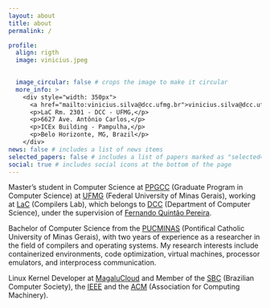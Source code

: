 ```yaml
---
layout: about
title: about
permalink: /

profile:
  align: rigth
  image: vinicius.jpeg
  

  image_circular: false # crops the image to make it circular
  more_info: >
    <div style="width: 350px">
      <a href="mailto:vinicius.silva@dcc.ufmg.br">vinicius.silva@dcc.ufmg.br</a>
      <p>LaC Rm. 2301 - DCC - UFMG,</p>
      <p>6627 Ave. Antônio Carlos,</p> 
      <p>ICEx Building - Pampulha,</p>
      <p>Belo Horizonte, MG, Brazil</p>
    </div>
news: false # includes a list of news items
selected_papers: false # includes a list of papers marked as "selected={true}"
social: true # includes social icons at the bottom of the page
---
```


Master’s student in Computer Science at <a href="https://ppgcc.dcc.ufmg.br/">PPGCC</a> (Graduate Program in Computer Science) at <a href="https://ufmg.br/">UFMG</a> (Federal University of Minas Gerais), working at <a href="https://lac-dcc.github.io/">LaC</a> (Compilers Lab), which belongs to <a href="https://dcc.ufmg.br/">DCC</a> (Department of Computer Science), under the supervision of <a href="https://dcc.ufmg.br/professor/fernando-magno-quintao-pereira/">Fernando Quintão Pereira</a>.

Bachelor of Computer Science from the <a href="https://pucminas.br/">PUCMINAS</a> (Pontifical Catholic University of Minas Gerais), with two years of experience as a researcher in the field of compilers and operating systems. My research interests include containerized environments, code optimization, virtual machines, processor emulators, and interprocess communication.

Linux Kernel Developer at <a href="https://magalu.cloud/">MagaluCloud</a> and Member of the <a href="https://www.sbc.org.br/">SBC</a> (Brazilian Computer Society), the <a href="https://www.ieee.org/">IEEE</a> and the <a href="https://acm.org/">ACM</a> (Association for Computing Machinery).
